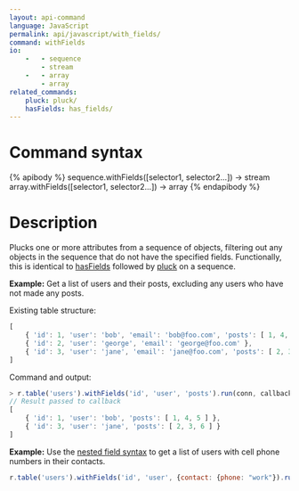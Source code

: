 ```yaml
---
layout: api-command
language: JavaScript
permalink: api/javascript/with_fields/
command: withFields
io:
    -   - sequence
        - stream
    -   - array
        - array
related_commands:
    pluck: pluck/
    hasFields: has_fields/
---
```


# Command syntax #

{% apibody %}
sequence.withFields([selector1, selector2...]) &rarr; stream
array.withFields([selector1, selector2...]) &rarr; array
{% endapibody %}

# Description #

Plucks one or more attributes from a sequence of objects, filtering out any objects in the sequence that do not have the specified fields. Functionally, this is identical to [hasFields](/api/javascript/has_fields/) followed by [pluck](/api/javascript/pluck/) on a sequence.

__Example:__ Get a list of users and their posts, excluding any users who have not made any posts.

Existing table structure:

```javascript
[
    { 'id': 1, 'user': 'bob', 'email': 'bob@foo.com', 'posts': [ 1, 4, 5 ] },
    { 'id': 2, 'user': 'george', 'email': 'george@foo.com' },
    { 'id': 3, 'user': 'jane', 'email': 'jane@foo.com', 'posts': [ 2, 3, 6 ] }
]
```

Command and output:

```javascript
> r.table('users').withFields('id', 'user', 'posts').run(conn, callback)
// Result passed to callback
[
    { 'id': 1, 'user': 'bob', 'posts': [ 1, 4, 5 ] },
    { 'id': 3, 'user': 'jane', 'posts': [ 2, 3, 6 ] }
]
```

__Example:__ Use the [nested field syntax](/docs/nested-fields/) to get a list of users with cell phone numbers in their contacts.

```javascript
r.table('users').withFields('id', 'user', {contact: {phone: "work"}).run(conn, callback)
```
